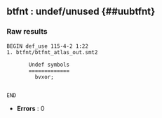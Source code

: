 ## btfnt : undef/unused {##uubtfnt}
### Raw results


~~~
BEGIN def_use 115-4-2 1:22
1. btfnt/btfnt_atlas_out.smt2
       
       Undef symbols
       =============
         bvxor;
         
       
END
~~~

* **Errors** : 0

